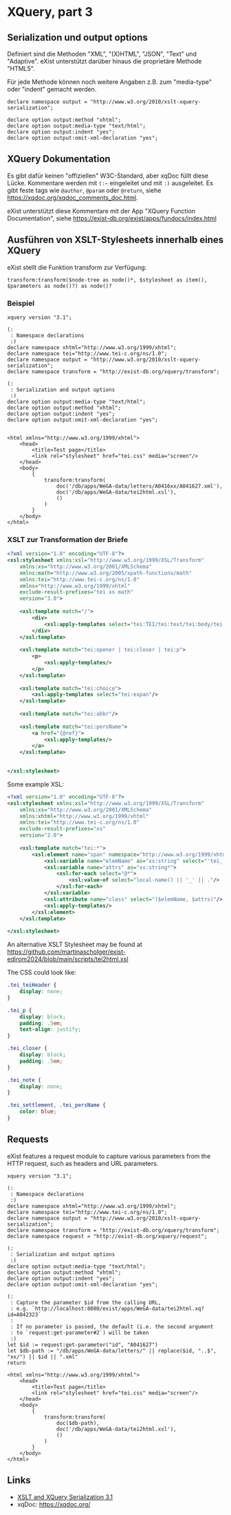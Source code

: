 # XQuery, part 3

## Serialization und output options

Definiert sind die Methoden "XML", "(X)HTML", "JSON", "Text" und "Adaptive".
eXist unterstützt darüber hinaus die proprietäre Methode "HTML5".

Für jede Methode können noch weitere Angaben z.B. zum "media-type" oder 
"indent" gemacht werden.

```xquery
declare namespace output = "http://www.w3.org/2010/xslt-xquery-serialization";

declare option output:method "xhtml";
declare option output:media-type "text/html";
declare option output:indent "yes";
declare option output:omit-xml-declaration "yes";
```

## XQuery Dokumentation

Es gibt dafür keinen "offiziellen" W3C-Standard, aber xqDoc füllt diese Lücke.
Kommentare werden mit `(:~` eingeleitet und mit `:)` ausgeleitet.
Es gibt feste tags wie `@author`, `@param` oder `@return`, siehe
<https://xqdoc.org/xqdoc_comments_doc.html>.

eXist unterstützt diese Kommentare mit der App "XQuery Function
Documentation", siehe <https://exist-db.org/exist/apps/fundocs/index.html>


## Ausführen von XSLT-Stylesheets innerhalb eines XQuery

eXist stellt die Funktion transform zur Verfügung:
```xquery
transform:transform($node-tree as node()*, $stylesheet as item(), $parameters as node()?) as node()?
```

### Beispiel

```xquery
xquery version "3.1";

(:
 : Namespace declarations
 :)
declare namespace xhtml="http://www.w3.org/1999/xhtml";
declare namespace tei="http://www.tei-c.org/ns/1.0";
declare namespace output = "http://www.w3.org/2010/xslt-xquery-serialization";
declare namespace transform = "http://exist-db.org/xquery/transform";

(:
 : Serialization and output options
 :)
declare option output:media-type "text/html";
declare option output:method "xhtml";
declare option output:indent "yes";
declare option output:omit-xml-declaration "yes";


<html xmlns="http://www.w3.org/1999/xhtml">
    <head>
        <title>Test page</title>
        <link rel="stylesheet" href="tei.css" media="screen"/>
    </head>
    <body>
        {
            transform:transform(
                doc('/db/apps/WeGA-data/letters/A0416xx/A041627.xml'),
                doc('/db/apps/WeGA-data/tei2html.xsl'),
                ()
            )
        }
    </body>
</html>
```

### XSLT zur Transformation der Briefe

```xml
<?xml version="1.0" encoding="UTF-8"?>
<xsl:stylesheet xmlns:xsl="http://www.w3.org/1999/XSL/Transform"
    xmlns:xs="http://www.w3.org/2001/XMLSchema"
    xmlns:math="http://www.w3.org/2005/xpath-functions/math"
    xmlns:tei="http://www.tei-c.org/ns/1.0"
    xmlns="http://www.w3.org/1999/xhtml"
    exclude-result-prefixes="tei xs math"
    version="3.0">
    
    <xsl:template match="/">
        <div>
            <xsl:apply-templates select="tei:TEI/tei:text/tei:body/tei:div[@type='writingSession']" />
        </div>
    </xsl:template>
    
    <xsl:template match="tei:opener | tei:closer | tei:p">
        <p>
            <xsl:apply-templates/>
        </p>
    </xsl:template>
    
    <xsl:template match="tei:choice">
        <xsl:apply-templates select="tei:expan"/>
    </xsl:template>
    
    <xsl:template match="tei:abbr"/>
    
    <xsl:template match="tei:persName">
        <a href="{@ref}">
            <xsl:apply-templates/>
        </a>
    </xsl:template>
    

</xsl:stylesheet>
```

Some example XSL:

```xml
<?xml version="1.0" encoding="UTF-8"?>
<xsl:stylesheet xmlns:xsl="http://www.w3.org/1999/XSL/Transform"
    xmlns:xs="http://www.w3.org/2001/XMLSchema"
    xmlns:xhtml="http://www.w3.org/1999/xhtml"
    xmlns:tei="http://www.tei-c.org/ns/1.0"
    exclude-result-prefixes="xs"
    version="2.0">
    
    <xsl:template match="tei:*">
        <xsl:element name="span" namespace="http://www.w3.org/1999/xhtml">
            <xsl:variable name="elemName" as="xs:string" select="'tei_' || local-name()"/>
            <xsl:variable name="attrs" as="xs:string*">
                <xsl:for-each select="@*">
                    <xsl:value-of select="local-name() || '_' || ."/>
                </xsl:for-each>
            </xsl:variable>
            <xsl:attribute name="class" select="($elemName, $attrs)"/>
            <xsl:apply-templates/>
        </xsl:element>
    </xsl:template>
    
</xsl:stylesheet>
```

An alternative XSLT Stylesheet may be found at
<https://github.com/martinascholger/exist-edirom2024/blob/main/scripts/tei2html.xsl>

The CSS could look like:

```css
.tei_teiHeader {
    display: none;
}

.tei_p {
    display: block;
    padding: .5em;
    text-align: justify;
}

.tei_closer {
    display: block;
    padding: .5em;
}

.tei_note {
    display: none;
}

.tei_settlement, .tei_persName {
    color: blue;
}
```

## Requests

eXist features a request module to capture various parameters from the HTTP
request, such as headers and URL parameters.

```xquery
xquery version "3.1";

(:
 : Namespace declarations
 :)
declare namespace xhtml="http://www.w3.org/1999/xhtml";
declare namespace tei="http://www.tei-c.org/ns/1.0";
declare namespace output = "http://www.w3.org/2010/xslt-xquery-serialization";
declare namespace transform = "http://exist-db.org/xquery/transform";
declare namespace request = "http://exist-db.org/xquery/request";

(:
 : Serialization and output options
 :)
declare option output:media-type "text/html";
declare option output:method "xhtml";
declare option output:indent "yes";
declare option output:omit-xml-declaration "yes";

(:
 : Capture the parameter $id from the calling URL,
 : e.g. `http://localhost:8080/exist/apps/WeGA-data/tei2html.xq?id=A042323`
 : 
 : If no parameter is passed, the default (i.e. the second argument 
 : to `request:get-parameter#2`) will be taken
 :)
let $id := request:get-parameter("id", "A041627")
let $db-path := "/db/apps/WeGA-data/letters/" || replace($id, "..$", "xx/") || $id || ".xml"
return

<html xmlns="http://www.w3.org/1999/xhtml">
    <head>
        <title>Test page</title>
        <link rel="stylesheet" href="tei.css" media="screen"/>
    </head>
    <body>
        {
            transform:transform(
                doc($db-path),
                doc('/db/apps/WeGA-data/tei2html.xsl'),
                ()
            )
        }
    </body>
</html>
```

## Links

* [XSLT and XQuery Serialization 3.1](https://www.w3.org/TR/xslt-xquery-serialization-31/)
* xqDoc: <https://xqdoc.org/>
